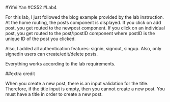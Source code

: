 #Yifei Yan
#CS52
#Lab4

For this lab, I just followed the blog example provided by the lab instruction. At the home routing, the posts component is displayed. If you click on add post, you get routed to the newpost component. If you click on an individual post, you get routed to the post/:postID component where postID is the unique ID of the post you clicked.

Also, I added all authentication features: signin, signout, singup. Also, only signedin users can create/edit/delete posts. 

Everything works according to the lab requirements.


##extra credit

When you create a new post, there is an input validation for the title. Therefore, if the title input is empty, then you cannot create a new post. You must have a title in order to create a new post.
